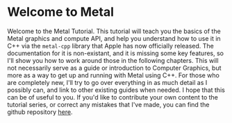 # Welcome to Metal

Welcome to the Metal Tutorial. This tutorial will teach you the basics of the Metal graphics and compute API, and help you understand how to use it in C++ via the `metal-cpp` library that Apple has now officially released. The documentation for it is non-existant, and it is missing some key features, so I'll show you how to work around those in the following chapters. This will not necessarily serve as a guide or introduction to Computer Graphics, but more as a way to get up and running with Metal using C++. For those who are completely new, I'll try to go over everything in as much detail as I possibly can, and link to other existing guides when needed. I hope that this can be of useful to you. If you'd like to contribute your own content to the tutorial series, or correct any mistakes that I've made, you can find the github repository [here](https://github.com/wmarti/MetalTutorial).
